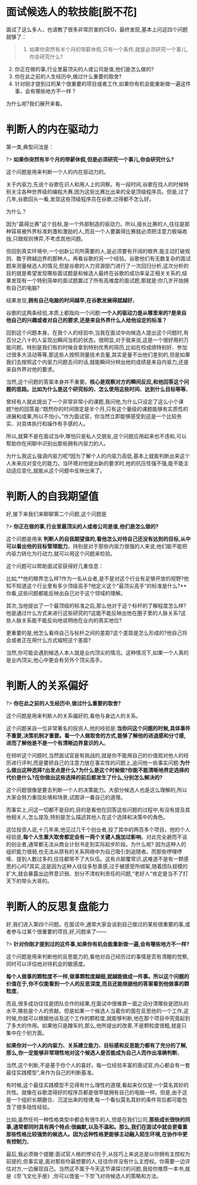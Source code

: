 # 面试候选人的软技能[脱不花]


面试了这么多人，也请教了很多非常厉害的CEO，最终发现,基本上问这四个问题就够了：

> 1. 如果你突然有半个月的带薪休假,只有一个条件,就是必须研究一个事儿,你会研究什么?
2. 你正在做的事,行业里最顶尖的人或公司是谁,他们是怎么做的?
3. 你在此之前的人生经历中,做过什么重要的取舍?
4. 针对刚才提到过的某个很重要的项目或者工作,如果你有机会能重新做一遍这件事，会有哪些地方不一样？

为什么呢?我们展开来看。

# 判断人的内在驱动力


第一类,典型问法是：

?> **如果你突然有半个月的带薪休假,但是必须研究一个事儿,你会研究什么?**

这个问题是用来判断一个人的内在驱动力的。

关于内驱力,先说个谷歌在识人和用人上的洞察。有一段时间,谷歌在找人的时候特别关注各种世界级的编程大赛,因为这些比赛比出来的全是顶级程序员。但是,过了几年,谷歌回头一看,发现这些顶级程序员在谷歌,过得都不怎么好。

为什么？

因为"贏得比赛”这个目标,是一个外部制造的驱动力。所以,擅长比赛的人,往往是那种容易被外界标准刺激和激励的人,而且一个人要赢得比赛就必须把注意力极端收拢,只跟规则博弈,不考虑其他问题。

但回到真实环境中,一个创新公司所需要的人,是必须要有开阔的眼界,能主动打破规则、敢于跨越边界的那种人。再看谷歌的另一个经验。谷歌他们有无数复杂的面试题来测量候选人的情况,但是谷歌的人力资源部门进行了一次回归分析,这次分析的目的就是希望发现哪些面试题是和候选人最终在谷歌的成功率呈正相关关系的,结果发现有一个特别简单的面试题赢过了所有高难度的面试题,那就是:你几岁开始拥有自己的电脑?

结果发现,**拥有自己电脑的时间越早,在谷歌发展得就越好**。

谷歌的这两条经验,本质上都指向一个问题:**一个人的驱动力是从哪里来的?是来自他自己的兴趣或者对自己的要求,还是来自外界什么人给他设定的标准？**

回到这个问题本身。在我个人的经验中,当我在面试中向候选人提出这个问题时,有百分之八十的人呈现出瞬间当机的状态。很明显,对于我来说,这是一个很好用的万能问题。特别是我们有的时候会拿到特别优秀的简历,比如在校成绩特别好、参加过很多大活动等等,那这些人按照测量技术去量,其实是量不出他们差别的,但是如果我们去按照这个内驱力问题去问的话,就能瞬间分辨出他的成绩是来自内驱力,还是来自外界对他的要求。

当然,这个问题的答案本身并不重要。**核心是观察对方的瞬间反应,和他回答这个问题的思路。比如为什么是这个研究标的、怎么使用这些时间、达到什么目标等等**。

曾经有人就此提出了一个非常非常小的课题,我问他,为什么只设定了这么小个课题?他的回答是:“既然你的时间限定是半个月,只有这个量级的课题能够有实质性的进展和成果,所以不怕小。”作为面试官，你当然立即能够感受到这是一个比较务实、对具体执行和操作有手感的人。

所以,就算不是在面试当中,哪怕只是私人交朋友,这个问题应用起来也不违和,可以帮助你在闲聊中识别出那些拥有内驱力的人。

为什么我这么强调内驱力呢?因为了解个人的内驱力高低,基本上就能判断出来这个人未来应对变化的能力。当环境对他提出新的要求时,他的抗压性强不强,能不能主动适应变化,就能从这个问题中反映出来了。


# 判断人的自我期望值

好,接下来我们来聊聊第二个问题,这个问题是

?> **你正在做的事,行业里最顶尖的人或者公司是谁,他们是怎么做的?**

这个问题是用来 **判断人的自我期望值的,看他怎么对待自己还没有达到的目标,从中可以看出他的目标管理能力**。持别是对于那些内驱力很强的人来说,他们能不能把内驱力转化为行动力,就可以用这个问题来检验。

这个问题可以帮助面试官获得好几重信息：

比如,**他的眼界怎么样?作为一名从业者,是不是对这个行业有足够开放的视野?他知不知道这个行业里有多少顶级高手?他定义这个“最顶尖高手”的标准是什么?**你看,这些问题都能反映出自己对于这个领域的理解。

其次,当他提出了一个最顶级的标准之后,那么他对于这个标杆的了解程度怎么样?他是通过什么方式来进行这些研究的?这能不能反映出他在圈子里的人脉关系?这些人脉关系能不能反向地说明他在业内的真实地位?

更重要的是,他怎么看待自己与标杆之间的差距?这个差距是怎么形成的?他自己将会或者正在用什么方式缩短这个差距?

当然,你可能会遇到候选人本人就是业内顶尖的情况。这种情况下,如果一个人真的是业内顶尖,他心中更会有另外个顶尖高手。

# 判断人的关系偏好

?> **你在此之前的人生经历中,做过什么重要的取舍?**

这个问题是用来判断人的关系偏好的,看他与身边人的关系。

这个问题来自一位非常著名的投资人,他的经验是:**当你问这个问题的时候,具体事件不重要,决策机制才重要。看一个人做取舍的方式,能够了解他的进退感和分寸感,进而了解他是不是一个有清晰边界意识的人**。

在倾听这个问题时,当然面试官是有挑战的,就是你不能用自己的价值观对他人的经历进行评判,而是要把自己的注意力放在事实性的问题上,追问他一些事实问题:**为什么做出这种选择?出发点是什么?为什么是这个时候做?你能不能清晰地界定选择的代价是什么?在你做出这些选择的前后都发生了什么,分别怎么解决的?**

这个问题很像是要去判断一个人的决策能力。大部分候选人也是这么理解的,所以大家会努力重现处境和场景,试图讲一番自己的道理。

而事实上,问这一切都不是目的,目的是看他在回答这些问题的过程中,有没有提及其他相关人,怎么提及,特别是怎么描述其他人在这个选择和决策中的角色。

这位投资人说,十几年来,他见过几千个创业者,投了其中的两百多个项目。他的个人经验是,**每个人生重大取舍都定会有一两个关键人施加过影响**。对此完全避而不谈的创业者,通常都无法从商业计划书走到实际起步阶段。为什么呢? 因为这种人的组织能力很弱,也无法从原有的关系网络中为自己吸引到追随者。而那些啰哩啰嗦、提到人数过多的,往往都带不了大队伍。这有点颠覆常识,这难道不是有一颗感恩的心吗?其实,这是因为这种人往往多愁善感,过于被感受所绑架,随着团队规模的扩大,就会暴露出边界意识弱、划分不清权利责任的问题,“老好人“肯定是当不了打天下的带头大哥的。


# 判断人的反思复盘能力

好,我们进入第四个问题。在面试中,通常大家会谈到自己做过的某些很重要的事,或者参与过某个很重要的项目,好,问题来了——

?> **针对你刚才提到过的这件事,如果你有机会能重新做一遍,会有哪些地方不一样?**

这个问题是用来判断他的反思能力的,看他对自己经历过的事情是否有清醒的觉察,同时可以评估他对待机会的敏感度。

**每个人做事的颗粒度不一样,做事颗粒度越细,就越能做成一件事。所以这个问题的价值在于,你不仅能看到一个人的反思深度,而且还能根据他的答案看到他做事的颗粒度**。

而且,很多成功往往是团队合作的结果,在面试中很难靠一面之词分清哪些是团队的水平,哪些是个人的贡献。但是如果一个候选人当着你的面在反思他的一个工作,这时候,你就可以根据他谈及这个工作的颗粒度,就能够判断,他在那个项目中究竟起到了多大的作用。如果他只是蹭车的,那么,他所提出的改善,不是颗粒度很粗,就是只集中在个别方面。

**如果你对一个人的内驱力、关系建立能力、目标感和反思能力都有了充分的了解,那么,你一定能够非常理性地对这个候选人是否能成为自己人而作出准确判断**。

当然,这个判断,不是基于你个人的喜好。每一位经验丰富的面试官,内心都会有一套最佳实践模型”,来作为自己的判断基准。

有时候,这个最佳实践模型不见得有什么理性的道理,看起来仅仅是一个莫名其妙的共性。就像在谷歌混得好的程序员都是很早就拥有自己的电脑一样。但是,由于这是一个组织长期磨合、沉淀出来的规律,每一个看似莫名其妙的条件背后都可能包含了很多隐性经验。

比如,虽然任何一种性格类型中都会有很牛的人,但是在我们公司,**那些成长很快的同事,通常都同时具有两个特点:很幽默,以及不温和。那么,我们在面试中就会更看重那些性格比较强势的候选人。因为这种性格更能够主动融入陌生环境,在协作中更有控制力**。

最后,我必须做个提醒:面试官人格的悖论在于,从技巧上来说总是以你拥有主控权为前提的,但事实是,面对那些你最想要的人,往往你并没有什么主控权。你需要一边评估对方,一边展现自己。当然这不属于今天这节课探讨的问题,我给你推荐一本书,就是《奈飞文化手册》,你可以借鉴一下奈飞对待候选人的策略和方法。


